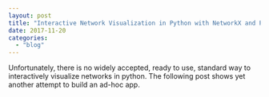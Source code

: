 ```yaml
---
layout: post
title: "Interactive Network Visualization in Python with NetworkX and PyQt5 Tutorial"
date: 2017-11-20
categories: 
  - "blog"
---
```


Unfortunately, there is no widely accepted, ready to use, standard way to interactively visualize networks in python. The following post shows yet another attempt to build an ad-hoc app.
